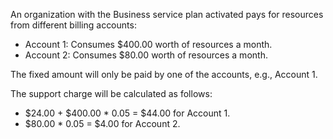 An organization with the Business service plan activated pays for resources from different billing accounts:

* Account 1: Consumes $400.00 worth of resources a month.
* Account 2: Consumes $80.00 worth of resources a month.

The fixed amount will only be paid by one of the accounts, e.g., Account 1.

The support charge will be calculated as follows:

* $24.00 + $400.00 * 0.05 = $44.00 for Account 1.
* $80.00 * 0.05 = $4.00 for Account 2.